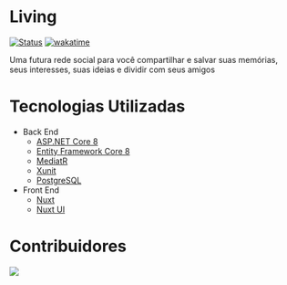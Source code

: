 # Living
[![Status](https://img.shields.io/badge/em-desenvolvimento-orange?style=for-the-badge)](#)
[![wakatime](https://wakatime.com/badge/user/4ea4d323-1f7a-46e1-a08e-2080b1b95450/project/2d30b516-80de-4f2a-9840-412dc68667ac.svg?style=for-the-badge)](https://wakatime.com/@eimigueloliveir)

Uma futura rede social para você compartilhar e salvar suas memórias, seus interesses, suas ideias e dividir com seus amigos

# Tecnologias Utilizadas 
- Back End
  - [ASP.NET Core 8](https://learn.microsoft.com/pt-br/aspnet/core/)
  - [Entity Framework Core 8](https://learn.microsoft.com/pt-br/ef/core/)
  - [MediatR](https://github.com/jbogard/MediatR)
  - [Xunit](https://github.com/xunit/xunit)
  - [PostgreSQL](https://www.postgresql.org/)
- Front End
  - [Nuxt](https://nuxt.com/)
  - [Nuxt UI
](https://ui.nuxt.com/)
# Contribuidores 
<a href="https://github.com/eimigueloliveir/living/graphs/contributors">
  <img src="https://contrib.rocks/image?repo=eimigueloliveir/living" />
</a>
